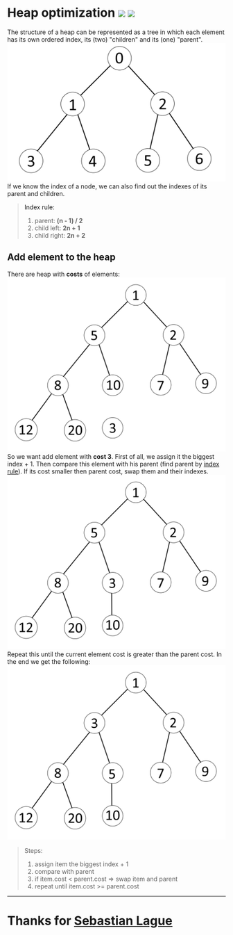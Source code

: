 # Heap optimization ![](https://img.shields.io/badge/algorithm-ready-brightgreen) ![](https://img.shields.io/badge/documentation-on%20working-red)
The structure of a heap can be represented as a tree in which each element has its own ordered index, its (two) "children" and its (one) "parent".  
![](Images/HeapTree.jpg)  
If we know the index of a node, we can also find out the indexes of its parent and children.  
><a id="indexRule"> Index rule:</a>
>1) parent: **(n - 1) / 2**
>2) child left: **2n + 1**
>3) child right: **2n + 2**

## Add element to the heap
There are heap with **costs** of elements:
![](Images/HeapAddStep1.jpg)
So we want add element with **cost 3**. First of all, we assign it the biggest index + 1. Then compare this element with his parent (find parent by [index rule](#indexRule)). If its cost smaller then parent cost, swap them and their indexes.  
![](Images/HeapAddStep2.jpg)  
Repeat this until the current element cost is greater than the parent cost. In the end we get the following:  
![](Images/HeapAddStep3.jpg)  
>Steps:  
>1) assign item the biggest index + 1
>2) compare with parent  
>3) if item.cost < parent.cost => swap item and parent
>4) repeat until item.cost >= parent.cost
***
# Thanks for [Sebastian Lague](https://www.youtube.com/@SebastianLague)
